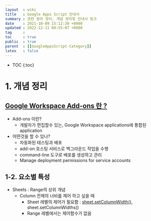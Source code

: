 ```yaml
---
layout  : wiki
title   : Google Apps Script 안내서 
summary : 관련 용어 정리, 개념 정리및 안내서 링크 
date    : 2021-10-09 15:12:30 +0900
updated : 2022-12-11 00:55:07 +0900
tag     : 
toc     : true
public  : true
parent  : [[GoogleAppsScript-Category]]
latex   : false
---
```

* TOC
{:toc}

# 1. 개념 정리

## [Google Workspace Add-ons 란 ?](https://developers.google.com/workspace/add-ons/overview)

* Add-ons 이란?
  * 개발자가 편집할수 있는, Google Workspace applications에 통합된 application
* 어떤것을 할 수 있나?
  * 자동화된 테스팅과 배포
  * add-on 호스팅 서비스로 백그라운드 작업을 수행
  * command-line 도구로 배포를 생성하고 관리
  * Manage deployment permissions for service accounts

## 1-2. 요소별 특성

- Sheets : Range의 상위 개념
  - Column 전체의 너비를 제어 하고 싶을 때
    - Sheet 레벨의 제어가 필요함 : [sheet.setColumnWidth()](https://developers.google.com/apps-script/reference/spreadsheet/sheet#setcolumnwidthcolumnposition,-width), sheet.setColumnWidths()
    - Range 레벨에서는 제어함수가 없음
